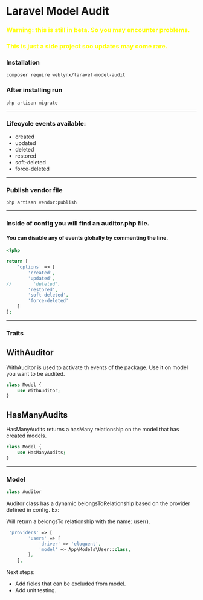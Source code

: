 
<h1>Laravel Model Audit</h1>

<h3 style="color:yellow">Warning: this is still in beta. So you may encounter problems.</h3>
<h3 style="color:yellow">This is just a side project soo updates may come rare.</h3>

<h3>Installation</h3>

```
composer require weblynx/laravel-model-audit
```


<h3>After installing run</h3>

```
php artisan migrate
```

<hr>

<h3>Lifecycle events available:</h3>
<ul>
    <li>created</li>
    <li>updated</li>
    <li>deleted</li>
    <li>restored</li>
    <li>soft-deleted</li>
    <li>force-deleted</li>
</ul>

<hr>
<h3>Publish vendor file</h3>

```
php artisan vendor:publish
```
<hr>
<h3>Inside of config you will find an auditor.php file.</h3>
<h4>You can disable any of events globally by commenting the line.</h4>

```php
<?php

return [
    'options' => [
        'created',
        'updated',
//        'deleted',
        'restored',
        'soft-deleted',
        'force-deleted'
    ]
];
```
<hr>

<h3>Traits</h3>

<h2>WithAuditor</h2>
<p>WithAuditor is used to activate th events of the package. Use it on model you want to be audited.</p>

```php 
class Model {
    use WithAuditor;
}
```


<h2>HasManyAudits</h2>
<p>HasManyAudits returns a hasMany relationship on the model that has created models.</p>

```php 
class Model {
    use HasManyAudits;
}
```

<hr>
<h3>Model</h3>

```php 
class Auditor
```

Auditor class has a dynamic belongsToRelationship based on the provider defined in config.
Ex:

Will return a belongsTo relationship with the name: user().

```php 
 'providers' => [
        'users' => [
            'driver' => 'eloquent',
            'model' => App\Models\User::class,
        ],
    ],

```

Next steps:
<ul>
    <li>Add fields that can be excluded from model.</li>
    <li>Add unit testing.</li>
</ul>
